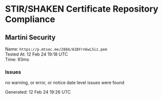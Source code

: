 # STIR/SHAKEN Certificate Repository Compliance

## Martini Security

Name: `https://p.mtsec.me/2884/A1BYrn6wL5iz.pem`\
Tested At: 12 Feb 24 19:18 UTC\
Time: 93ms

### Issues

no warning, or error, or notice date level issues were found

Generated: 12 Feb 24 19:26 UTC